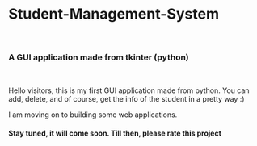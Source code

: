 <h1> Student-Management-System </h1> <br>
<h3> A GUI application made from tkinter (python) </h3> <br>
 
<p>Hello visitors, this is my first GUI application made from python. You can add, delete, and of course, get the info of
the student in a pretty way :) </p>

<p> I am moving on to building some web applications. </p>

<h4> Stay tuned,  it will come soon. Till then, please rate this project </h4>
